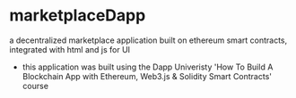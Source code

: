 # marketplaceDapp
a decentralized marketplace application built on ethereum smart contracts, integrated with html and js for UI <br />
- this application was built using the Dapp Univeristy 'How To Build A Blockchain App with Ethereum, Web3.js & Solidity Smart Contracts' course
